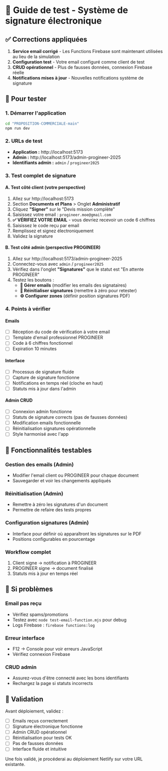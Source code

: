 # 🧪 Guide de test - Système de signature électronique

## ✅ Corrections appliquées

1. **Service email corrigé** - Les Functions Firebase sont maintenant utilisées au lieu de la simulation
2. **Configuration test** - Votre email configuré comme client de test
3. **CRUD opérationnel** - Plus de fausses données, connexion Firebase réelle
4. **Notifications mises à jour** - Nouvelles notifications système de signature

## 🚀 Pour tester

### 1. Démarrer l'application
```bash
cd "PROPOSITION-COMMERCIALE-main"
npm run dev
```

### 2. URLs de test
- **Application :** http://localhost:5173
- **Admin :** http://localhost:5173/admin-progineer-2025
- **Identifiants admin :** `admin` / `progineer2025`

### 3. Test complet de signature

#### A. Test côté client (votre perspective)
1. Allez sur http://localhost:5173
2. Section **Documents et Plans** > Onglet **Administratif**
3. Cliquez **"Signer"** sur le "Devis mission complète"
4. Saisissez votre email : `progineer.moe@gmail.com`
5. **✅ VÉRIFIEZ VOTRE EMAIL** - vous devriez recevoir un code 6 chiffres
6. Saisissez le code reçu par email
7. Remplissez et signez électroniquement
8. Validez la signature

#### B. Test côté admin (perspective PROGINEER)
1. Allez sur http://localhost:5173/admin-progineer-2025
2. Connectez-vous avec `admin` / `progineer2025`
3. Vérifiez dans l'onglet **"Signatures"** que le statut est "En attente PROGINEER"
4. Testez les boutons :
   - **📧 Gérer emails** (modifier les emails des signataires)
   - **🔄 Réinitialiser signatures** (remettre à zéro pour retester)
   - **⚙️ Configurer zones** (définir position signatures PDF)

### 4. Points à vérifier

#### Emails
- [ ] Réception du code de vérification à votre email
- [ ] Template d'email professionnel PROGINEER
- [ ] Code à 6 chiffres fonctionnel
- [ ] Expiration 10 minutes

#### Interface
- [ ] Processus de signature fluide
- [ ] Capture de signature fonctionne
- [ ] Notifications en temps réel (cloche en haut)
- [ ] Statuts mis à jour dans l'admin

#### Admin CRUD
- [ ] Connexion admin fonctionne
- [ ] Statuts de signature corrects (pas de fausses données)
- [ ] Modification emails fonctionnelle
- [ ] Réinitialisation signatures opérationnelle
- [ ] Style harmonisé avec l'app

## 🔧 Fonctionnalités testables

### Gestion des emails (Admin)
- Modifier l'email client ou PROGINEER pour chaque document
- Sauvegarder et voir les changements appliqués

### Réinitialisation (Admin)
- Remettre à zéro les signatures d'un document
- Permettre de refaire des tests propres

### Configuration signatures (Admin)
- Interface pour définir où apparaîtront les signatures sur le PDF
- Positions configurables en pourcentage

### Workflow complet
1. Client signe → notification à PROGINEER
2. PROGINEER signe → document finalisé
3. Statuts mis à jour en temps réel

## 🐛 Si problèmes

### Email pas reçu
- Vérifiez spams/promotions
- Testez avec `node test-email-function.mjs` pour debug
- Logs Firebase : `firebase functions:log`

### Erreur interface
- F12 → Console pour voir erreurs JavaScript
- Vérifiez connexion Firebase

### CRUD admin
- Assurez-vous d'être connecté avec les bons identifiants
- Rechargez la page si statuts incorrects

## 📝 Validation

Avant déploiement, validez :
- [ ] Emails reçus correctement
- [ ] Signature électronique fonctionne
- [ ] Admin CRUD opérationnel
- [ ] Réinitialisation pour tests OK
- [ ] Pas de fausses données
- [ ] Interface fluide et intuitive

Une fois validé, je procéderai au déploiement Netlify sur votre URL existante.